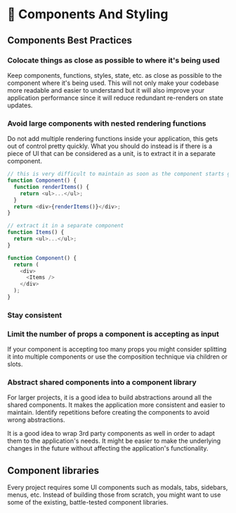 # 🧱 Components And Styling

## Components Best Practices

### Colocate things as close as possible to where it's being used

Keep components, functions, styles, state, etc. as close as possible to the component where it's being used. This will not only make your codebase more readable and easier to understand but it will also improve your application performance since it will reduce redundant re-renders on state updates.

### Avoid large components with nested rendering functions

Do not add multiple rendering functions inside your application, this gets out of control pretty quickly. What you should do instead is if there is a piece of UI that can be considered as a unit, is to extract it in a separate component.

```javascript
// this is very difficult to maintain as soon as the component starts growing
function Component() {
  function renderItems() {
    return <ul>...</ul>;
  }
  return <div>{renderItems()}</div>;
}

// extract it in a separate component
function Items() {
  return <ul>...</ul>;
}

function Component() {
  return (
    <div>
      <Items />
    </div>
  );
}
```

### Stay consistent

### Limit the number of props a component is accepting as input

If your component is accepting too many props you might consider splitting it into multiple components or use the composition technique via children or slots.

### Abstract shared components into a component library

For larger projects, it is a good idea to build abstractions around all the shared components. It makes the application more consistent and easier to maintain. Identify repetitions before creating the components to avoid wrong abstractions.

It is a good idea to wrap 3rd party components as well in order to adapt them to the application's needs. It might be easier to make the underlying changes in the future without affecting the application's functionality.

## Component libraries

Every project requires some UI components such as modals, tabs, sidebars, menus, etc. Instead of building those from scratch, you might want to use some of the existing, battle-tested component libraries.
